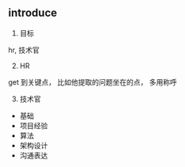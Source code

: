 ## introduce
1. 目标

hr, 技术官

2. HR

get 到关键点， 比如他提取的问题坐在的点，
多用称呼

3. 技术官
-   基础   
-   项目经验 
-   算法
-   架构设计
-   沟通表达


